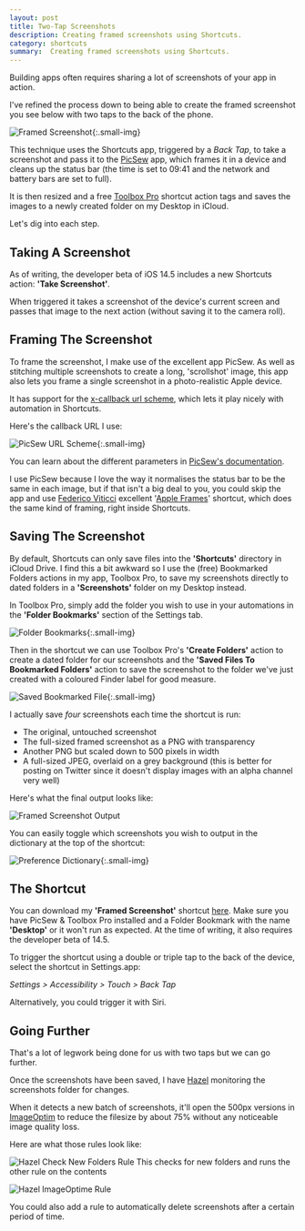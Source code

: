 ```yaml
---
layout: post
title: Two-Tap Screenshots 
description: Creating framed screenshots using Shortcuts.
category: shortcuts
summary:  Creating framed screenshots using Shortcuts.
---
```


Building apps often requires sharing a lot of screenshots of your app in action.

I've refined the process down to being able to create the framed screenshot you see below with two taps to the back of the phone.

![Framed Screenshot](/assets/two-tap-screenshots_1.png){:.small-img}

This technique uses the Shortcuts app, triggered by a *Back Tap*, to take a screenshot and pass it to the [PicSew](https://apps.apple.com/us/app/picsew-screenshot-stitching/id1208145167) app, which frames it in a device and cleans up the status bar (the time is set to 09:41 and the network and battery bars are set to full).

It is then resized and a free [Toolbox Pro](https://www.toolboxpro.app) shortcut action tags and saves the images to a newly created folder on my Desktop in iCloud.

Let's dig into each step.

## Taking A Screenshot

As of writing, the developer beta of iOS 14.5 includes a new Shortcuts action: **'Take Screenshot'**. 

When triggered it takes a screenshot of the device's current screen and passes that image to the next action (without saving it to the camera roll).

## Framing The Screenshot

To frame the screenshot, I make use of the excellent app PicSew. As well as stitching multiple screenshots to create a long, 'scrollshot' image, this app also lets you frame a single screenshot in a photo-realistic Apple device.

It has support for the [x-callback url scheme](http://x-callback-url.com), which lets it play nicely with automation in Shortcuts.

Here's the callback URL I use:

![PicSew URL Scheme](/assets/two-tap-screenshots_2.png){:.small-img}

You can learn about the different parameters in [PicSew's documentation](https://docs.picsew.app/en/x-callback-url.html).

I use PicSew because I love the way it normalises the status bar to be the same in each image, but if that isn't a big deal to you, you could skip the app and use [Federico Viticci](https://www,twitter.com/viticci's) excellent '[Apple Frames](https://www.macstories.net/ios/shortcuts-corner-apple-frames-for-iphone-12-and-se-get-image-resolution-encode-images-to-base64-and-search-articles-in-reeder/)' shortcut, which does the same kind of framing, right inside Shortcuts.

## Saving The Screenshot

By default, Shortcuts can only save files into the **'Shortcuts'** directory in iCloud Drive. I find this a bit awkward so I use the (free) Bookmarked Folders actions in my app, Toolbox Pro, to save my screenshots directly to dated folders in a **'Screenshots'** folder on my Desktop instead.

In Toolbox Pro, simply add the folder you wish to use in your automations in the **'Folder Bookmarks'** section of the Settings tab.

![Folder Bookmarks](/assets/two-tap-screenshots_3.png){:.small-img}

Then in the shortcut we can use Toolbox Pro's **'Create Folders'** action to create a dated folder for our screenshots and the **'Saved Files To Bookmarked Folders'** action to save the screenshot to the folder we've just created with a coloured Finder label for good measure.

![Saved Bookmarked File](/assets/two-tap-screenshots_4.png){:.small-img}

I actually save *four* screenshots each time the shortcut is run:

* The original, untouched screenshot
* The full-sized framed screenshot as a PNG with transparency
* Another PNG but scaled down to 500 pixels in width
* A full-sized JPEG, overlaid on a grey background (this is better for posting on Twitter since it doesn't display images with an alpha channel very well)

Here's what the final output looks like: 

![Framed Screenshot Output](/assets/two-tap-screenshots_5.png)

You can easily toggle which screenshots you wish to output in the dictionary at the top of the shortcut:

![Preference Dictionary](/assets/two-tap-screenshots_6.png){:.small-img}

## The Shortcut

You can download my **'Framed Screenshot'** shortcut [here](https://www.icloud.com/shortcuts/609eef2261b44414beadbd1d500b6ad8). Make sure you have PicSew & Toolbox Pro installed and a Folder Bookmark with the name **'Desktop'** or it won't run as expected. At the time of writing, it also requires the developer beta of 14.5.

To trigger the shortcut using a double or triple tap to the back of the device, select the shortcut in Settings.app:

*Settings > Accessibility > Touch > Back Tap*

Alternatively, you could trigger it with Siri.

## Going Further

That's a lot of legwork being done for us with two taps but we can go further.

Once the screenshots have been saved, I have [Hazel](https://www.noodlesoft.com) monitoring the screenshots folder for changes.

When it detects a new batch of screenshots, it'll open the 500px versions in [ImageOptim](https://imageoptim.com/mac) to reduce the filesize by about 75% without any noticeable image quality loss.

Here are what those rules look like:

![Hazel Check New Folders Rule](/assets/two-tap-screenshots_8.png)
<span class="marginnote">This checks for new folders and runs the other rule on the contents</span>

![Hazel ImageOptime Rule](/assets/two-tap-screenshots_7.png)

You could also add a rule to automatically delete screenshots after a certain period of time.